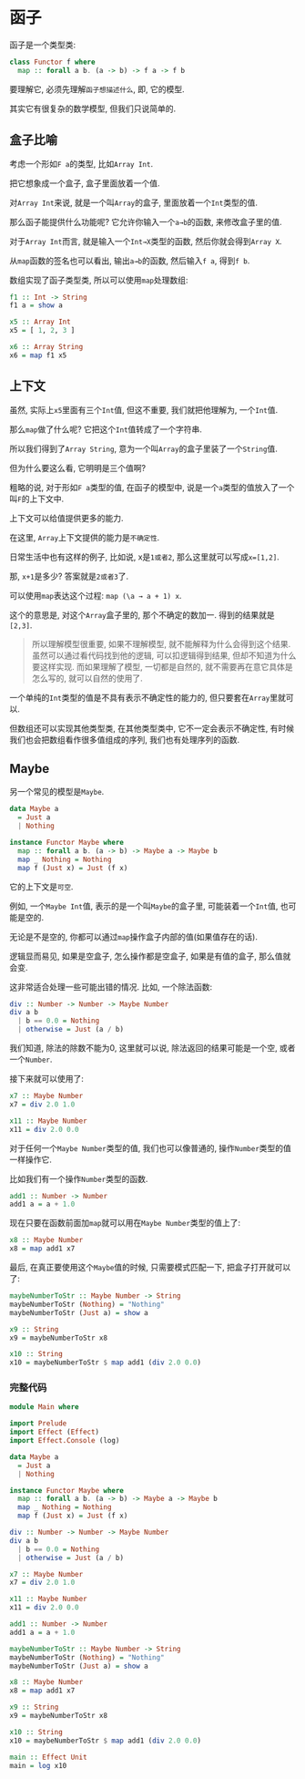 # 函子

函子是一个类型类:

```Haskell
class Functor f where
  map :: forall a b. (a -> b) -> f a -> f b
```

要理解它, 必须先理解`函子想描述什么`, 即, 它的模型.

其实它有很复杂的数学模型, 但我们只说简单的.

## 盒子比喻

考虑一个形如`F a`的类型, 比如`Array Int`.

把它想象成一个盒子, 盒子里面放着一个值.

对`Array Int`来说, 就是一个叫`Array`的盒子, 里面放着一个`Int`类型的值.

那么函子能提供什么功能呢? 它允许你输入一个`a→b`的函数, 来修改盒子里的值.

对于`Array Int`而言, 就是输入一个`Int→X`类型的函数, 然后你就会得到`Array X`.

从`map`函数的签名也可以看出, 输出`a→b`的函数, 然后输入`f a`, 得到`f b`.

数组实现了函子类型类, 所以可以使用`map`处理数组:

```Haskell
f1 :: Int -> String
f1 a = show a

x5 :: Array Int
x5 = [ 1, 2, 3 ]

x6 :: Array String
x6 = map f1 x5
```

## 上下文

虽然, 实际上`x5`里面有三个`Int`值, 但这不重要, 我们就把他理解为, 一个`Int`值.

那么`map`做了什么呢? 它把这个`Int`值转成了一个字符串.

所以我们得到了`Array String`, 意为一个叫`Array`的盒子里装了一个`String`值.

但为什么要这么看, 它明明是三个值啊?

粗略的说, 对于形如`F a`类型的值, 在函子的模型中, 说是一个`a`类型的值放入了一个叫`F`的上下文中.

上下文可以给值提供更多的能力.

在这里, `Array`上下文提供的能力是`不确定性`.

日常生活中也有这样的例子, 比如说, x是`1或者2`, 那么这里就可以写成`x=[1,2]`.

那, `x+1`是多少? 答案就是`2或者3`了.

可以使用`map`表达这个过程: `map (\a → a + 1) x`.

这个的意思是, 对这个`Array`盒子里的, 那个不确定的数加一. 得到的结果就是`[2,3]`.

> 所以理解模型很重要, 如果不理解模型, 就不能解释为什么会得到这个结果.
> 虽然可以通过看代码找到他的逻辑, 可以扣逻辑得到结果, 但却不知道为什么要这样实现.
> 而如果理解了模型, 一切都是自然的, 就不需要再在意它具体是怎么写的, 就可以自然的使用了.

一个单纯的`Int`类型的值是不具有表示不确定性的能力的, 但只要套在`Array`里就可以.

但数组还可以实现其他类型类, 在其他类型类中, 它不一定会表示不确定性, 有时候我们也会把数组看作很多值组成的序列, 我们也有处理序列的函数.

## Maybe

另一个常见的模型是`Maybe`.

```Haskell
data Maybe a
  = Just a
  | Nothing

instance Functor Maybe where
  map :: forall a b. (a -> b) -> Maybe a -> Maybe b
  map _ Nothing = Nothing
  map f (Just x) = Just (f x)
```

它的上下文是`可空`.

例如, 一个`Maybe Int`值, 表示的是一个叫`Maybe`的盒子里, 可能装着一个`Int`值, 也可能是空的.

无论是不是空的, 你都可以通过`map`操作盒子内部的值(如果值存在的话).

逻辑显而易见, 如果是空盒子, 怎么操作都是空盒子, 如果是有值的盒子, 那么值就会变.

这非常适合处理一些可能出错的情况. 比如, 一个除法函数:

```Haskell
div :: Number -> Number -> Maybe Number
div a b
  | b == 0.0 = Nothing
  | otherwise = Just (a / b)
```

我们知道, 除法的除数不能为0, 这里就可以说, 除法返回的结果可能是一个空, 或者一个`Number`.

接下来就可以使用了:

```Haskell
x7 :: Maybe Number
x7 = div 2.0 1.0

x11 :: Maybe Number
x11 = div 2.0 0.0
```

对于任何一个`Maybe Number`类型的值, 我们也可以像普通的, 操作`Number`类型的值一样操作它.

比如我们有一个操作`Number`类型的函数.

```Haskell
add1 :: Number -> Number
add1 a = a + 1.0
```

现在只要在函数前面加`map`就可以用在`Maybe Number`类型的值上了:

```Haskell
x8 :: Maybe Number
x8 = map add1 x7
```

最后, 在真正要使用这个`Maybe`值的时候, 只需要模式匹配一下, 把盒子打开就可以了:

```Haskell
maybeNumberToStr :: Maybe Number -> String
maybeNumberToStr (Nothing) = "Nothing"
maybeNumberToStr (Just a) = show a

x9 :: String
x9 = maybeNumberToStr x8

x10 :: String
x10 = maybeNumberToStr $ map add1 (div 2.0 0.0)
```

### 完整代码

```haskell
module Main where

import Prelude
import Effect (Effect)
import Effect.Console (log)

data Maybe a
  = Just a
  | Nothing

instance Functor Maybe where
  map :: forall a b. (a -> b) -> Maybe a -> Maybe b
  map _ Nothing = Nothing
  map f (Just x) = Just (f x)

div :: Number -> Number -> Maybe Number
div a b
  | b == 0.0 = Nothing
  | otherwise = Just (a / b)

x7 :: Maybe Number
x7 = div 2.0 1.0

x11 :: Maybe Number
x11 = div 2.0 0.0

add1 :: Number -> Number
add1 a = a + 1.0

maybeNumberToStr :: Maybe Number -> String
maybeNumberToStr (Nothing) = "Nothing"
maybeNumberToStr (Just a) = show a

x8 :: Maybe Number
x8 = map add1 x7

x9 :: String
x9 = maybeNumberToStr x8

x10 :: String
x10 = maybeNumberToStr $ map add1 (div 2.0 0.0)

main :: Effect Unit
main = log x10
```

